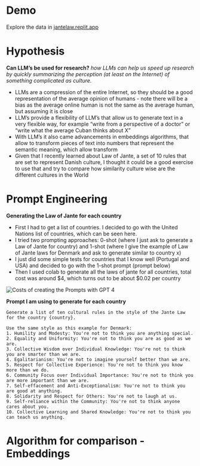# Demo
Explore the data in [jantelaw.replit.app](https://jantelaw.replit.app)

# Hypothesis
**Can LLM’s be used for research?**
*how LLMs can help us speed up research by quickly summarizing the perception (at least on the Internet) of something complicated as culture.*
- LLMs are a compression of the entire Internet, so they should be a good representation of the average opinion of humans - note there will be a bias as the average online human is not the same as the average human, but assuming it is close
- LLM’s provide a flexibility of LLM’s that allow us to generate text in a very flexible way, for example “write from a perspective of a doctor” or “write what the average Cuban thinks about X”
- With LLM’s it also came advancements in embeddings algorithms, that allow to transform pieces of text into numbers that represent the semantic meaning, which allow transform
- Given that I recently learned about Law of Jante, a set of 10 rules that are set to represent Danish culture, I thought it could be a good exercise to use that and try to compare how similarity culture wise are the different cultures in the World

# Prompt Engineering
**Generating the Law of Jante for each country**

- First I had to get a list of countries. I decided to go with the United Nations list of countries, which can be seen here.
- I tried two prompting approaches: 0-shot (where I just ask to generate a Law of Jante for country) and 1-shot (where I give the example of Law of Jante laws for Denmark and ask to generate similar to country x)
- I just did some simple tests for countries that I know well (Portugal and USA) and decided to go with the 1-shot prompt (prompt below)
- Then I used colab to generate all the laws of jante for all countries, total cost was around $4, which turns out to be about $0.02 per country

![Costs of creating the Prompts with GPT 4](https://github.com/zemigsan/jantelaw/blob/main/gpt4costs.png?raw=true)

**Prompt I am using to generate for each country**
```
Generate a list of ten cultural rules in the style of the Jante Law for the country {country}.

Use the same style as this example for Denmark:
1. Humility and Modesty: You're not to think you are anything special.
2. Equality and Uniformity: You're not to think you are as good as we are.
3. Collective Wisdom over Individual Knowledge: You're not to think you are smarter than we are.
4. Egalitarianism: You're not to imagine yourself better than we are.
5. Respect for Collective Experience: You're not to think you know more than we do.
6. Community Focus over Individual Importance: You're not to think you are more important than we are.
7. Self-effacement and Anti-Exceptionalism: You're not to think you are good at anything.
8. Solidarity and Respect for Others: You're not to laugh at us.
9. Self-reliance within the Community: You're not to think anyone cares about you.
10. Collective Learning and Shared Knowledge: You're not to think you can teach us anything.
```


# Algorithm for comparison - Embeddings
